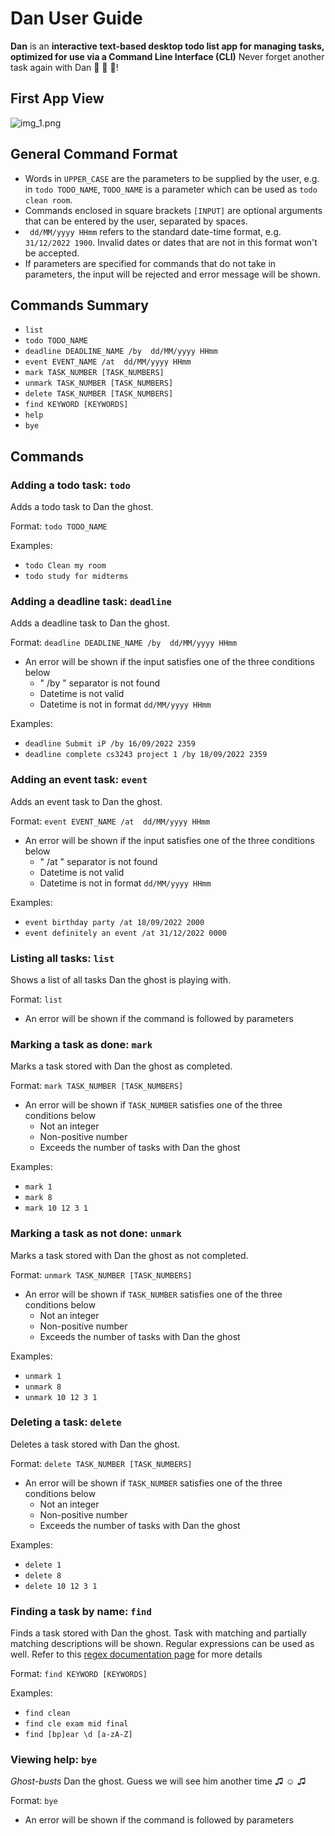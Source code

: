 # Dan User Guide

**Dan** is an **interactive text-based desktop todo list app for managing tasks,
optimized for use via a Command Line Interface (CLI)** Never forget another task again 
with Dan 👻 👻 👻!

## First App View

![img_1.png](greeting.png)

## General Command Format


- Words in `UPPER_CASE` are the parameters to be supplied by the user,
  e.g. in `todo TODO_NAME`, `TODO_NAME` is a parameter which can be used
  as `todo clean room`.
- Commands enclosed in square brackets `[INPUT]` are optional arguments that can be entered 
  by the user, separated by spaces.
- ` dd/MM/yyyy HHmm` refers to the standard date-time format, e.g. `31/12/2022 1900`.
  Invalid dates or dates that are not in this format won't be accepted.
- If parameters are specified for commands that do not take in parameters,
  the input will be rejected and error message will be shown.

## Commands Summary

- `list`
- `todo TODO_NAME`
- `deadline DEADLINE_NAME /by  dd/MM/yyyy HHmm`
- `event EVENT_NAME /at  dd/MM/yyyy HHmm`
- `mark TASK_NUMBER [TASK_NUMBERS]`
- `unmark TASK_NUMBER [TASK_NUMBERS]`
- `delete TASK_NUMBER [TASK_NUMBERS]`
- `find KEYWORD [KEYWORDS]`
- `help`
- `bye`


## Commands

### Adding a todo task: `todo`

Adds a todo task to Dan the ghost.

Format: `todo TODO_NAME`

Examples:

- `todo Clean my room`
- `todo study for midterms`

### Adding a deadline task: `deadline`

Adds a deadline task to Dan the ghost.

Format: `deadline DEADLINE_NAME /by  dd/MM/yyyy HHmm`

- An error will be shown if the input satisfies one of the three conditions below
    - " /by " separator is not found
    - Datetime is not valid
    - Datetime is not in format `dd/MM/yyyy HHmm`

Examples:

- `deadline Submit iP /by 16/09/2022 2359`
- `deadline complete cs3243 project 1 /by 18/09/2022 2359`

### Adding an event task: `event`

Adds an event task to Dan the ghost.

Format: `event EVENT_NAME /at  dd/MM/yyyy HHmm`

- An error will be shown if the input satisfies one of the three conditions below
    - " /at " separator is not found
    - Datetime is not valid
    - Datetime is not in format `dd/MM/yyyy HHmm`

Examples:

- `event birthday party /at 18/09/2022 2000`
- `event definitely an event /at 31/12/2022 0000`

### Listing all tasks: `list`

Shows a list of all tasks Dan the ghost is playing with.

Format: `list`

- An error will be shown if the command is followed by parameters

### Marking a task as done: `mark`

Marks a task stored with Dan the ghost as completed.

Format: `mark TASK_NUMBER [TASK_NUMBERS]`

- An error will be shown if `TASK_NUMBER` satisfies one of the three conditions below
    - Not an integer
    - Non-positive number
    - Exceeds the number of tasks with Dan the ghost

Examples:
- `mark 1`
- `mark 8`
- `mark 10 12 3 1`

### Marking a task as not done: `unmark`

Marks a task stored with Dan the ghost as not completed.

Format: `unmark TASK_NUMBER [TASK_NUMBERS]`

- An error will be shown if `TASK_NUMBER` satisfies one of the three conditions below
    - Not an integer
    - Non-positive number
    - Exceeds the number of tasks with Dan the ghost

Examples:
- `unmark 1`
- `unmark 8`
- `unmark 10 12 3 1`

### Deleting a task: `delete`

Deletes a task stored with Dan the ghost.

Format: `delete TASK_NUMBER [TASK_NUMBERS]`

- An error will be shown if `TASK_NUMBER` satisfies one of the three conditions below
    - Not an integer
    - Non-positive number
    - Exceeds the number of tasks with Dan the ghost

Examples:
- `delete 1`
- `delete 8`
- `delete 10 12 3 1`

### Finding a task by name: `find`

Finds a task stored with Dan the ghost. Task with matching and partially matching descriptions will be shown.
Regular expressions can be used as well. Refer to this [regex documentation page](https://docs.oracle.com/javase/7/docs/api/java/util/regex/Pattern.html) for more details

Format: `find KEYWORD [KEYWORDS]`

Examples:
- `find clean`
- `find cle exam mid final`
- `find [bp]ear \d [a-zA-Z]`


### Viewing help: `bye`

*Ghost-busts* Dan the ghost. Guess we will see him another time  ♫ ☺ ♫

Format: `bye`

- An error will be shown if the command is followed by parameters
